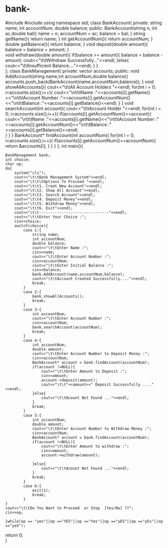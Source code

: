 # bank-


#include<iostream>
#include<vector>
using namespace std;
class BankAccount{
	private:
		string name;
		int accountNum;
		double balance;
	public:
		BankAccount(string n, int ac,double bal){
			name = n;
			accountNum = ac;
			balance = bal;
		}
		string getName(){
			return name;
		}
		int getAccountNum(){
			return accountNum;
			}
		double getBalance(){
			return balance;
		}
		void deposit(double amount){
			balance = balance + amount;
		}	
		void withdraw(double amount){
			if(balance >= amount){
				balance = balance - amount;
				cout<<"\t\tWithdraw Successfully..."<<endl;
			}else{
				cout<<"\t\tInsufficient Balance...."<<endl;
			}
		}	
};
class BankManagement{
	private:
		vector<BankAccount> accounts;
	public:
		void AddAccount(string name,int accountNum,double balance){
			accounts.push_back(BankAccount(name,accountNum,balance));
		}
		void showAllAccounts(){
			cout<<"\t\tAll Account Holders "<<endl;
			for(int i = 0; i<accounts.size();i++){
				cout<<"\n\t\tName :"<<accounts[i].getName()<<"\n\t\tAccount Number :"<<accounts[i].getAccountNum()<<"\n\t\tBalance :"<<accounts[i].getBalance()<<endl;
			}
		}
		void searchAccount(int account){
			cout<<"\t\tAccount Holder "<<endl;
			for(int i = 0; i<accounts.size();i++){
				if(accounts[i].getAccountNum()==account){
				cout<<"\n\t\tName :"<<accounts[i].getName()<<"\n\t\tAccount Number :"<<accounts[i].getAccountNum()<<"\n\t\tBalance :"<<accounts[i].getBalance()<<endl;	
				}
			}
		}
		BankAccount* findAccount(int accountNum){
			for(int i = 0; i<accounts.size();i++){
				if(accounts[i].getAccountNum()==accountNum){
					return &accounts[i];
				}
			}
		}
};
int main(){
	
	BankManagement bank;
	int choice;
	char op;
	do{
		system("cls");
		cout<<"\t\tBank Management System"<<endl;
		cout<<"\t\t\tOptions To Proceed "<<endl;
		cout<<"\t\t1. Creat New Account"<<endl;
		cout<<"\t\t2. Show All Account"<<endl;
		cout<<"\t\t3. Search Account"<<endl;
		cout<<"\t\t4. Deposit Money"<<endl;
		cout<<"\t\t5. Withdraw Money"<<endl;
		cout<<"\t\t6. Exit"<<endl;
		cout<<"\t\t-------------------------------"<<endl;
		cout<<"\t\tEnter Your Choice :";
		cin>>choice;
		switch(choice){
			case 1:{
				string name;
				int accountNum;
				double balance;
				cout<<"\t\tEnter Name :";
				cin>>name;
				cout<<"\t\tEnter Account Number :";
				cin>>accountNum;
				cout<<"\t\tEnter Initial Balance :";
				cin>>balance;
				bank.AddAccount(name,accountNum,balance);
				cout<<"\t\tAccount Created Successfully...."<<endl;
				break;
			}
			case 2:{
				bank.showAllAccounts();
				break;
			}
			case 3:{
				int accountNum;
				cout<<"\t\tEnter Account Number :";
				cin>>accountNum;
				bank.searchAccount(accountNum);
				break;
			}
			case 4:{
				int accountNum;
				double amount;
				cout<<"\t\tEnter Account Number to Deposit Money :";
				cin>>accountNum;
				BankAccount* account = bank.findAccount(accountNum);
				if(account !=NULL){
					cout<<"\t\tEnter Amount to Deposit :";
					cin>>amount;
					account->deposit(amount);
					cout<<"\t\t"<<amount<<" Deposit Successfully ...."<<endl;
				}else{
					cout<<"\t\tAcount Not Found ..."<<endl;
				}
				break;
			}
			case 5:{
				int accountNum;
				double amount;
				cout<<"\t\tEnter Account Number to Withdraw Money :";
				cin>>accountNum;
				BankAccount* account = bank.findAccount(accountNum);
				if(account !=NULL){
					cout<<"\t\tEnter Amount to withdraw :";
					cin>>amount;
					account->withdraw(amount);
					
				}else{
					cout<<"\t\tAcount Not Found ..."<<endl;
				}
				break;
			}
			case 6:{
				exit(1);
				break;
			}
	}
	cout<<"\t\tDo You Want to Proceed  or Stop  [Yes/No] ??";
	cin>>op;
		
	}while(op == "yes"||op =="YES"||op =="Yes"||op =="yES"||op =="yEs"||op =="yeS");
return 0;	
}








